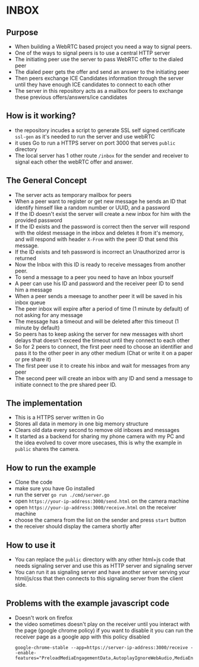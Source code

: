 INBOX
=============

## Purpose

- When building a WebRTC based project you need a way to signal peers.
- One of the ways to signal peers is to use a central HTTP server
- The initiating peer use the server to pass WebRTC offer to the dialed peer
- The dialed peer gets the offer and send an answer to the initiating peer
- Then peers exchange ICE Candidates information through the server until they have enough ICE candidates to connect to each other
- The server in this repository acts as a mailbox for peers to exchange these previous offers/answers/ice candidates

## How is it working?

- the repository incudes a script to generate SSL self signed certificate
  `ssl-gen` as it's needed to run the server and use webRTC
- it uses Go to run a HTTPS server on port 3000 that serves `public` directory
- The local server has 1 other route `/inbox` for the sender and receiver to signal each
  other the webRTC offer and answer.

## The General Concept

- The server acts as temporary mailbox for peers
- When a peer want to register or get new message he sends an ID that identify himself like a random number or UUID, and a password
- If the ID doesn't exist the server will create a new inbox for him with the provided password
- If the ID exists and the password is correct then the server will respond with the oldest message in the inbox and deletes it from it's memory, and will respond with header `X-From` with the peer ID that send this message.
- If the ID exists and teh password is incorrect an Unauthorized arror is returned
- Now the Inbox with this ID is ready to receive messages from another peer.
- To send a message to a peer you need to have an Inbox yourself
- A peer can use his ID and password and the receiver peer ID to send him a message
- When a peer sends a meesage to another peer it will be saved in his inbox queue
- The peer inbox will expire after a period of time (1 minute by default) of not asking for any message
- The message has a timeout and will be deleted after this timeout (1 minute by default)
- So peers has to keep asking the server for new messages with short delays that doesn't exceed the timeout until they connect to each other
- So for 2 peers to connect, the first peer need to choose an identifier and pass it to the other peer in any other medium (Chat or write it on a paper or pre share it)
- The first peer use it to create his inbox and wait for messages from any peer
- The second peer will create an inbox with any ID and send a message to initiate connect to the pre shared peer ID.

## The implementation

- This is a HTTPS server written in Go
- Stores all data in memory in one big memory structure
- Clears old data every second to remove old inboxes and messages
- It started as a backend for sharing my phone camera with my PC and the idea evolved to cover more usecases, this is why the example in `public` shares the camera.

## How to run the example

- Clone the code
- make sure you have Go installed
- run the server `go run ./cmd/server.go`
- open `https://your-ip-address:3000/send.html` on the camera machine
- open `https://your-ip-address:3000/receive.html` on the receiver machine
- choose the camera from the list on the sender and press `start` button
- the receiver should display the camera shortly after

## How to use it

- You can replace the `public` directory with any other html+js code that needs signaling server and use this as HTTP server and signaling server
- You can run it as signaling server and have another server serving your html/js/css that then connects to this signaling server from the client side.

## Problems with the example javascript code

- Doesn't work on firefox
- the video sometimes doesn't play on the receiver until you interact with the
  page (google chrome policy) if you want to disable it you can run the receiver
  page as a google app with this policy disabled
  ```
  google-chrome-stable --app=https://server-ip-address:3000/receive --enable-features="PreloadMediaEngagementData,AutoplayIgnoreWebAudio,MediaEngagementBypassAutoplayPolicies"
  ```
